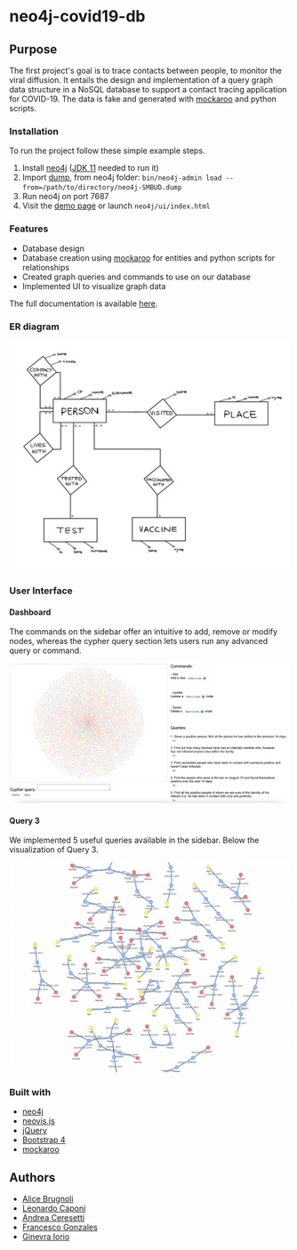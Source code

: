 # neo4j-covid19-db

## Purpose
The first project's goal is to trace contacts between people, to monitor the viral diffusion.
It entails the design and implementation of a query graph data structure in a NoSQL database to support a contact tracing application for COVID-19. 
The data is fake and generated with [mockaroo](https://www.mockaroo.com/) and python scripts.

### Installation

To run the project follow these simple example steps.

1. Install [neo4j](https://neo4j.com/download-center/#community) ([JDK 11](https://jdk.java.net/archive/) needed to run it)
1. Import [dump](https://github.com/fulcus/neo4j-mongo-hadoop/blob/master/neo4j/neo4j-SMBUD.dump), from neo4j folder: `bin/neo4j-admin load --from=/path/to/directory/neo4j-SMBUD.dump`
1. Run neo4j on port 7687
1. Visit the [demo page](https://fulcus.github.io/neo4j-covid19-db/neo4j/ui/index.html) or launch `neo4j/ui/index.html`

### Features

* Database design
* Database creation using [mockaroo](https://www.mockaroo.com/) for entities and python scripts for relationships
* Created graph queries and commands to use on our database
* Implemented UI to visualize graph data

The full documentation is available [here](https://github.com/fulcus/neo4j-mongo-hadoop/blob/master/neo4j/docs/Report.pdf).

### ER diagram

<img src="neo4j/images/ER.jpeg" width="750"/>

### User Interface 

#### Dashboard

The commands on the sidebar offer an intuitive to add, remove or modify nodes, whereas the cypher query section lets users run any advanced query or command.

<img src="neo4j/images/dashboard.png" width="750"/>

#### Query 3

We implemented 5 useful queries available in the sidebar. Below the visualization of Query 3.

<img src="neo4j/images/q3.png" width="550"/>

### Built with

* [neo4j](https://neo4j.com/)
* [neovis.js](https://github.com/neo4j-contrib/neovis.js)
* [jQuery](https://jquery.com)
* [Bootstrap 4](https://getbootstrap.com/)
* [mockaroo](https://www.mockaroo.com/)

## Authors
* [Alice Brugnoli](https://github.com/alicebrugnoli)
* [Leonardo Caponi](https://github.com/leo-capo)
* [Andrea Ceresetti](https://github.com/andreaceresetti)
* [Francesco Gonzales](https://github.com/fulcus)
* [Ginevra Iorio](https://github.com/ginevraiorioo)


